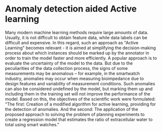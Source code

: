 # Anomaly detection aided Active learning

Many modern machine learning methods require large amounts of data. Usually, it is not difficult to obtain feature data, while data labels can be difficult and expensive. In this regard, such an approach as "Active Learning" becomes relevant - it is aimed at simplifying the decision-making process about which instances should be marked up by the annotator in order to train the model faster and more efficiently. A popular approach is to evaluate the uncertainty of the model to the data.
But due to the peculiarities of the data collection process, the signs of some measurements may be anomalous – for example, in the smartwatch industry, anomalies may occur when measuring bioimpedance due to design features and variability of measurement conditions. Such anomalies can also be considered undefined by the model, but marking them up and including them in the training set will not improve the performance of the model.
Based on this, the objectives of the scientific work were formulated: "The first: Creation of a modified algorithm for active learning, providing for the detection of anomalies. And the second: The application of the proposed approach to solving the problem of planning experiments to create a regression model that estimates the ratio of extracellular water to total using smart watches."
